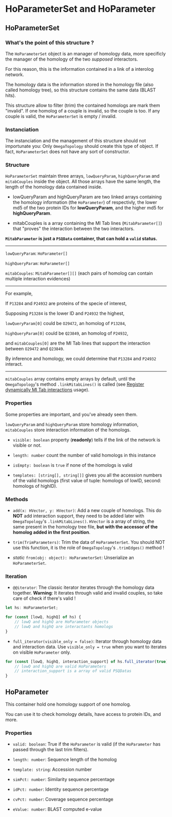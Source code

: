 # HoParameterSet and HoParameter

## HoParameterSet

### What's the point of this structure ?

The `HoParameterSet` object is an manager of homology data, more specificly the manager of the homology of the two *supposed* interactors.

For this reason, this is the information contained in a link of a interolog network.

The homology data is the information stored in the homology file (also called homology tree), so this structure contains the same data (BLAST hits).

This structure allow to filter (trim) the contained homologs are mark them "invalid". 
If one homolog of a couple is invalid, so the couple is too.
If any couple is valid, the `HoParameterSet` is empty / invalid.

### Instanciation

The instanciation and the management of this structure should not importunate you: Only `OmegaTopology` should create this type of object. If fact, `HoParameterSet` does not have any sort of constructor.


### Structure

`HoParameterSet` maintain three arrays, `lowQueryParam`, `highQueryParam` and `mitabCouples` inside the object.
All those arrays have the same length, the length of the homology data contained inside.

- lowQueryParam and highQueryParam are two linked arrays containing the homology information (the `HoParameter`) of respectivly, the lower md5 of the two protein IDs for **lowQueryParam**, and the higher md5 for **highQueryParam**.

- mitabCouples is a array containing the MI Tab lines (`MitabParameter[]`) that "proves" the interaction between the two interactors.

**`MitabParameter` is just a `PSQData` container, that can hold a `valid` status.**

---

`lowQueryParam`: `HoParameter[]`

`highQueryParam`: `HoParameter[]`

`mitabCouples`: `MitabParameter[][]` (each pairs of homolog can contain multiple interaction evidences)

---

For example,

If `P13284` and `P24932` are proteins of the specie of interest,

Supposing `P13284` is the lower ID and `P24932` the highest,

`lowQueryParam[0]` could be `O29472`, an homolog of `P13284`,

`highQueryParam[0]` could be `Q23849`, an homolog of `P24932`,

and `mitabCouples[0]` are the MI Tab lines that support the interaction between `O29472` and `Q23849`.

By inference and homology, we could determine that `P13284` and `P24932` interact.


---

`mitabCouples` array contains empty arrays by default, until the `OmegaTopology`'s method `.linkMitabLines()` is called (see [Register dynamically MI Tab interactions](../README.md#register_dyna) usage).


### Properties

Some properties are important, and you've already seen them.

`lowQueryParam` and `highQueryParam` store homology information, `mitabCouples` store interaction information of the homologs.

- `visible: boolean` property (**readonly**) tells if the link of the network is visible or not.

- `length: number` count the number of valid homologs in this instance

- `isEmpty: boolean` is `true` if none of the homologs is valid

- `templates: [string[], string[]]` gives you all the accession numbers of the valid homologs (first value of tuple: homologs of lowID, second: homologs of highID).

### Methods

- `add(x: HVector, y: HVector)`: Add a new couple of homologs. This do **NOT** add interaction support, they need to be added later with `OmegaTopology`'s `.linkMitabLines()`.
`HVector` is a array of string, the same present in the homology tree file, **but with the accessor of the homolog added in the first position**.

- `trim(TrimParameters)`: Trim the data of `HoParameterSet`. You should NOT use this function, it is the role of `OmegaTopology`'s `.trimEdges()` method !

- *static* `from(obj: object): HoParameterSet`: Unserialize an `HoParameterSet`.

### Iteration

- `@@iterator`: The classic iterator iterates through the homology data together. **Warning**: It iterates through valid and invalid couples, so take care of check if there's valid !

```ts
let hs: HoParameterSet;

for (const [lowQ, highQ] of hs) {
    // lowQ and highQ are HoParameter objects
    // lowQ and highQ are interactants homologs
}
```

- `full_iterator(visible_only = false)`: Iterator through homology data and interaction data. Use `visible_only = true` when you want to iterates on visible `HoParameter` only.

```ts
for (const [lowQ, highQ, interaction_support] of hs.full_iterator(true)) {
    // lowQ and highQ are valid HoParameters
    // interaction_support is a array of valid PSQDatas
}
```

## HoParameter

This container hold one homology support of one homolog.

You can use it to check homology details, have access to protein IDs, and more.

### Properties

- `valid: boolean`: True if the `HoParameter` is valid (if the `HoParameter` has passed through the last trim filters).

- `length: number`: Sequence length of the homolog

- `template: string`: Accession number

- `simPct: number`: Similarity sequence percentage

- `idPct: number`: Identity sequence percentage

- `cvPct: number`: Coverage sequence percentage

- `eValue: number`: BLAST computed e-value
